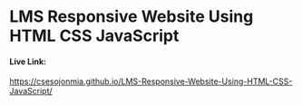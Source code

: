 # LMS Responsive Website Using HTML CSS JavaScript

#### Live Link:
https://csesojonmia.github.io/LMS-Responsive-Website-Using-HTML-CSS-JavaScript/
